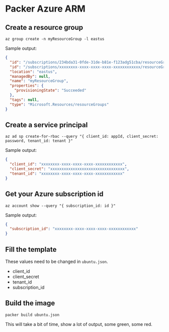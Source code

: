 # Packer Azure ARM

## Create a resource group

```shell
az group create -n myResourceGroup -l eastus
```

Sample output:

```json
{
  "id": "/subscriptions/234bda31-0fde-31de-b81e-f123adg51cba/resourceGroups/myResourceGroup",
  "id": "/subscriptions/xxxxxxxx-xxxx-xxxx-xxxx-xxxxxxxxxxxx/resourceGroups/myResourceGroup",
  "location": "eastus",
  "managedBy": null,
  "name": "myResourceGroup",
  "properties": {
    "provisioningState": "Succeeded"
  },
  "tags": null,
  "type": "Microsoft.Resources/resourceGroups"
}
```

## Create a service principal

```shell
az ad sp create-for-rbac --query "{ client_id: appId, client_secret: password, tenant_id: tenant }"
```

Sample output:

```json
{
  "client_id": "xxxxxxxx-xxxx-xxxx-xxxx-xxxxxxxxxxxx",
  "client_secret": "xxxxxxxxxxxxxxxxxxxxxxxxxxxxxxxxx",
  "tenant_id": "xxxxxxxx-xxxx-xxxx-xxxx-xxxxxxxxxxxx"
}
```

## Get your Azure subscription id

```shell
az account show --query "{ subscription_id: id }"
```

Sample output:

```json
{
  "subscription_id": "xxxxxxxx-xxxx-xxxx-xxxx-xxxxxxxxxxxx"
}
```

## Fill the template

These values need to be changed in `ubuntu.json`.

- client_id
- client_secret
- tenant_id
- subscription_id

## Build the image

```shell
packer build ubuntu.json
```

This will take a bit of time, show a lot of output, some green, some red.
